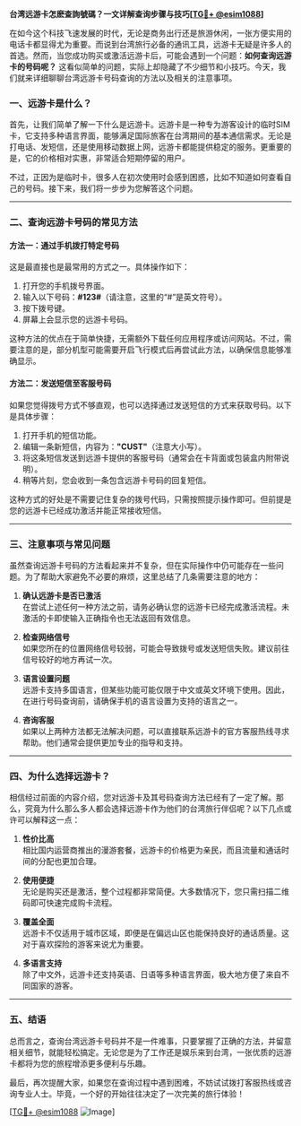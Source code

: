 **台湾远游卡怎麽查詢號碼？一文详解查询步骤与技巧[[TG💪+ @esim1088](https://t.me/s/esim1088)]**

在如今这个科技飞速发展的时代，无论是商务出行还是旅游休闲，一张方便实用的电话卡都显得尤为重要。而说到台湾旅行必备的通讯工具，远游卡无疑是许多人的首选。然而，当您成功购买或激活远游卡后，可能会遇到一个问题：**如何查询远游卡的号码呢？** 这看似简单的问题，实际上却隐藏了不少细节和小技巧。今天，我们就来详细聊聊台湾远游卡号码查询的方法以及相关的注意事项。

### 一、远游卡是什么？

首先，让我们简单了解一下什么是远游卡。远游卡是一种专为游客设计的临时SIM卡，它支持多种语言界面，能够满足国际旅客在台湾期间的基本通信需求。无论是打电话、发短信，还是使用移动数据上网，远游卡都能提供稳定的服务。更重要的是，它的价格相对实惠，非常适合短期停留的用户。

不过，正因为是临时卡，很多人在初次使用时会感到困惑，比如不知道如何查看自己的号码。接下来，我们将一步步为您解答这个问题。

---

### 二、查询远游卡号码的常见方法

#### 方法一：通过手机拨打特定号码

这是最直接也是最常用的方式之一。具体操作如下：

1. 打开您的手机拨号界面。
2. 输入以下号码：**#123#**（请注意，这里的“#”是英文符号）。
3. 按下拨号键。
4. 屏幕上会显示您的远游卡号码。

这种方法的优点在于简单快捷，无需额外下载任何应用程序或访问网站。不过，需要注意的是，部分机型可能需要开启飞行模式后再尝试此方法，以确保信息能够准确显示。

#### 方法二：发送短信至客服号码

如果您觉得拨号方式不够直观，也可以选择通过发送短信的方式来获取号码。以下是具体步骤：

1. 打开手机的短信功能。
2. 编辑一条新短信，内容为：**"CUST"**（注意大小写）。
3. 将这条短信发送到远游卡提供的客服号码（通常会在卡背面或包装盒内附带说明）。
4. 稍等片刻，您会收到一条包含远游卡号码的回复短信。

这种方式的好处是不需要记住复杂的拨号代码，只需按照提示操作即可。但前提是您的远游卡已经成功激活并能正常接收短信。

---

### 三、注意事项与常见问题

虽然查询远游卡号码的方法看起来并不复杂，但在实际操作中仍可能存在一些问题。为了帮助大家避免不必要的麻烦，这里总结了几条需要注意的地方：

1. **确认远游卡是否已激活**  
   在尝试上述任何一种方法之前，请务必确认您的远游卡已经完成激活流程。未激活的卡即使输入正确指令也无法返回有效信息。

2. **检查网络信号**  
   如果您所在的位置网络信号较弱，可能会导致拨号或发送短信失败。建议前往信号较好的地方再试一次。

3. **语言设置问题**  
   远游卡支持多国语言，但某些功能可能仅限于中文或英文环境下使用。因此，在进行号码查询前，请确保手机的语言设置为支持的语言之一。

4. **咨询客服**  
   如果以上两种方法都无法解决问题，可以直接联系远游卡的官方客服热线寻求帮助。他们通常会提供更加专业的指导和支持。

---

### 四、为什么选择远游卡？

相信经过前面的内容介绍，您对远游卡及其号码查询方法已经有了一定了解。那么，究竟为什么那么多人都会选择远游卡作为他们的台湾旅行伴侣呢？以下几点或许可以解释这一点：

1. **性价比高**  
   相比国内运营商推出的漫游套餐，远游卡的价格更为亲民，而且流量和通话时间的分配也更加合理。

2. **使用便捷**  
   无论是购买还是激活，整个过程都非常简便。大多数情况下，您只需扫描二维码即可快速完成购卡流程。

3. **覆盖全面**  
   远游卡不仅适用于城市区域，即便是在偏远山区也能保持良好的通话质量。这对于喜欢探险的游客来说尤为重要。

4. **多语言支持**  
   除了中文外，远游卡还支持英语、日语等多种语言界面，极大地方便了来自不同国家的游客。

---

### 五、结语

总而言之，查询台湾远游卡号码并不是一件难事，只要掌握了正确的方法，并留意相关细节，就能轻松搞定。无论您是为了工作还是娱乐来到台湾，一张优质的远游卡都将为您的旅程增添更多便利与乐趣。

最后，再次提醒大家，如果您在查询过程中遇到困难，不妨试试拨打客服热线或咨询专业人士。毕竟，一个好的开始往往决定了一次完美的旅行体验！

[[TG💪+ @esim1088](https://t.me/s/esim1088) ![Image](https://i.postimg.cc/4NQfJmqS/Snipaste-2025-05-13-00-14-12.png)]